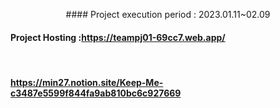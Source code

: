 <p align="center">
#### Project execution period : 2023.01.11~02.09<br>

#### Project Hosting :https://teampj01-69cc7.web.app/
<br>
 
#### https://min27.notion.site/Keep-Me-c3487e5599f844fa9ab810bc6c927669
<p>
